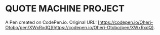 # QUOTE MACHINE PROJECT

A Pen created on CodePen.io. Original URL: [https://codepen.io/Oheri-Otobo/pen/XWxRxdQ](https://codepen.io/Oheri-Otobo/pen/XWxRxdQ).

